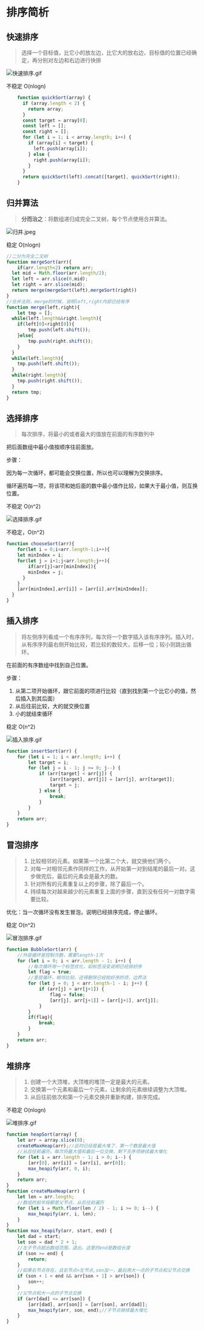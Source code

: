 # 排序简析

## 快速排序

> 选择一个目标值，比它小的放左边，比它大的放右边，目标值的位置已经确定，再分别对左边和右边进行快排

![快速排序.gif](~@alias/algorithm/quickSort.gif)

不稳定 O(nlogn)

```javascript
    function quickSort(array) {
      if (array.length < 2) {
        return array;
      }
      const target = array[0];
      const left = [];
      const right = [];
      for (let i = 1; i < array.length; i++) {
        if (array[i] < target) {
          left.push(array[i]);
        } else {
          right.push(array[i]);
        }
      }
      return quickSort(left).concat([target], quickSort(right));
    }
```

## 归并算法

> **分而治之**：将数组递归成完全二叉树，每个节点使用合并算法。

![归并.jpeg](~@alias/algorithm/mergeSort.jpeg)

稳定 O(nlogn)

```javascript
//二分为完全二叉树
function mergeSort(arr){
	if(arr.length<2) return arr;
  let mid = Math.floor(arr.length/2);
  let left = arr.slice(0,mid);
  let right = arr.slice(mid);
  return merge(mergeSort(left),mergeSort(right))
}
//合并法则，merge的时候，说明left,right内部已经有序
function merge(left,right){
	let tmp = [];
  while(left.length&&right.length){
  	if(left[0]<right[0]){
    	tmp.push(left.shift());
    }else{
    	tmp.push(right.shift());
    }
  }
  while(left.length){
  	tmp.push(left.shift());
  }
  while(right.length){
  	tmp.push(right.shift());
  }
  return tmp;
}
```

## 选择排序

> 每次排序，将最小的或者最大的值放在前面的有序数列中


把后面数组中最小值按顺序往前面放。

步骤：

因为每一次循环，都可能会交换位置，所以也可以理解为交换排序。

循环遍历每一项，将该项和她后面的数中最小值作比较，如果大于最小值，则互换位置。

不稳定 O(n^2)

![选择排序.gif](~@alias/algorithm/choose.gif)

不稳定，O(n^2)

```javascript
function chooseSort(arr){
	for(let i = 0;i<arr.length-1;i++){
    let minIndex = i;
  	for(let j = i+1;j<arr.length;j++){
    	if(arr[j]<arr[minIndex]){
      	minIndex = j;
      }
    }
    [arr[minIndex],arr[i]] = [arr[i],arr[minIndex]];
  }
}
```

## 插入排序

> 将左侧序列看成一个有序序列，每次将一个数字插入该有序序列。插入时，从有序序列最右侧开始比较，若比较的数较大，后移一位；较小则跳出循环。


在前面的有序数组中找到自己位置。

步骤：

1. 从第二项开始循环，跟它前面的项进行比较（直到找到第一个比它小的值，然后插入到其后面）
2. 从后往前比较，大的就交换位置
3. 小的就结束循环

稳定 O(n^2)

![插入排序.gif](~@alias/algorithm/insert.gif)

```javascript
function insertSort(arr) {
    for (let i = 1; i < arr.length; i++) {
        let target = i;
        for (let j = i - 1; j >= 0; j--) {
            if (arr[target] < arr[j]) {
                [arr[target], arr[j]] = [arr[j], arr[target]];
                target = j;
            } else {
                break;
            }
        }
    }
    return arr;
}
```

## 冒泡排序


> 1. 比较相邻的元素。如果第一个比第二个大，就交换他们两个。
> 2. 对每一对相邻元素作同样的工作，从开始第一对到结尾的最后一对。这步做完后，最后的元素会是最大的数。
> 3. 针对所有的元素重复以上的步骤，除了最后一个。
> 4. 持续每次对越来越少的元素重复上面的步骤，直到没有任何一对数字需要比较。

优化：当一次循环没有发生冒泡，说明已经排序完成，停止循环。



稳定 O(n^2)

![冒泡排序.gif](~@alias/algorithm/bubble.gif)

```javascript
function BubbleSort(arr) {
    //外层循环是控制次数，需要length-1次
    for (let i = 0; i < arr.length - 1; i++) {
        //每次循环用一个标签优化，如标签没变说明已经排好序
        let flag = true;
        //里层循环，相邻比较，还得删除已经拍好序的项，边界法
        for (let j = 0; j < arr.length-1 - i; j++) {
            if (arr[j] > arr[j+1]) {
                flag = false;
                [arr[j], arr[j+1]] = [arr[j+1], arr[j]];
            }
        }
        if(flag){
            break;
        }
    }
    return arr;
}
```

## 堆排序


> 1. 创建一个大顶堆，大顶堆的堆顶一定是最大的元素。
> 2. 交换第一个元素和最后一个元素，让剩余的元素继续调整为大顶堆。
> 3. 从后往前依次和第一个元素交换并重新构建，排序完成。



不稳定 O(nlogn)

![堆排序.gif](~@alias/algorithm/heapSort.gif)

```javascript
function heapSort(array) {
    let arr = array.slice(0);
    createMaxHeap(arr);//此时已经是最大堆了，第一个数是最大值
    //从后往前遍历，每次将最大值和最后一位交换，剩下无序项继续最大堆化
    for (let i = arr.length - 1; i > 0; i--) {
        [arr[0], arr[i]] = [arr[i], arr[0]];
        max_heapify(arr, 0, i);
    }
    return arr;
}
function createMaxHeap(arr) {
    let len = arr.length;
    //数组的前半段都是父节点，从后往前遍历
    for (let i = Math.floor(len / 2) - 1; i >= 0; i--) {
        max_heapify(arr, i, len);
    }
}
function max_heapify(arr, start, end) {
    let dad = start;
    let son = dad * 2 + 1;
    //左子节点超出数组范围，退出，这里的end是数组长度
    if (son >= end) {
        return;
    }
    //如果右节点存在，且右节点>左节点,son加一，最后用大一点的子节点和父节点交换
    if (son + 1 < end && arr[son + 1] > arr[son]) {
        son++;
    }
    //父节点和大一点的子节点交换
    if (arr[dad] <= arr[son]) {
        [arr[dad], arr[son]] = [arr[son], arr[dad]];
        max_heapify(arr, son, end);//子节点继续最大堆化
    }
}
```


